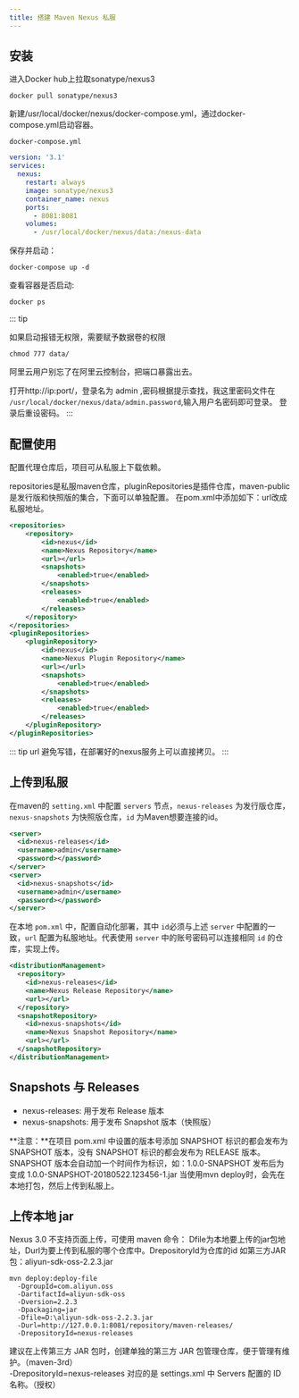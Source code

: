```yaml
---
title: 搭建 Maven Nexus 私服
---
```


## 安装

进入Docker hub上拉取sonatype/nexus3

```
docker pull sonatype/nexus3
```
新建/usr/local/docker/nexus/docker-compose.yml，通过docker-compose.yml启动容器。  

`docker-compose.yml`
```yml
version: '3.1'
services:
  nexus:
    restart: always
    image: sonatype/nexus3
    container_name: nexus
    ports:
      - 8081:8081
    volumes:
      - /usr/local/docker/nexus/data:/nexus-data
```

保存并启动：
```
docker-compose up -d
```

查看容器是否启动:
```
docker ps
```

::: tip

如果启动报错无权限，需要赋予数据卷的权限
```
chmod 777 data/
```

阿里云用户别忘了在阿里云控制台，把端口暴露出去。

打开http://ip:port/，登录名为 admin ,密码根据提示查找，我这里密码文件在 `/usr/local/docker/nexus/data/admin.password`,输入用户名密码即可登录。
登录后重设密码。
:::

  
## 配置使用

配置代理仓库后，项目可从私服上下载依赖。

repositories是私服maven仓库，pluginRepositories是插件仓库，maven-public是发行版和快照版的集合，下面可以单独配置。  在pom.xml中添加如下：url改成私服地址。
``` xml
<repositories>  
    <repository>  
        <id>nexus</id>  
        <name>Nexus Repository</name>  
        <url></url>  
        <snapshots>  
            <enabled>true</enabled>  
        </snapshots>  
        <releases>  
            <enabled>true</enabled>  
        </releases>  
    </repository>  
</repositories>  
<pluginRepositories>  
    <pluginRepository>  
        <id>nexus</id>  
        <name>Nexus Plugin Repository</name>  
        <url></url>  
        <snapshots>  
            <enabled>true</enabled>  
        </snapshots>  
        <releases>  
            <enabled>true</enabled>  
        </releases>  
    </pluginRepository>  
</pluginRepositories>
``` 
::: tip
url 避免写错，在部署好的nexus服务上可以直接拷贝。
:::


## 上传到私服
在maven的 `setting.xml` 中配置 `servers` 节点，`nexus-releases` 为发行版仓库，`nexus-snapshots` 为快照版仓库，`id` 为Maven想要连接的id。
```xml
<server>  
  <id>nexus-releases</id>  
  <username>admin</username>  
  <password></password>  
</server>  
<server>  
  <id>nexus-snapshots</id>  
  <username>admin</username>  
  <password></password>  
</server>
```

在本地 `pom.xml` 中，配置自动化部署，其中 `id`必须与上述 `server` 中配置的一致，`url` 配置为私服地址。代表使用 `server` 中的账号密码可以连接相同 `id` 的仓库，实现上传。 
```xml
<distributionManagement>   
  <repository>  
    <id>nexus-releases</id>  
    <name>Nexus Release Repository</name>  
    <url></url>  
  </repository>  
  <snapshotRepository>  
    <id>nexus-snapshots</id>  
    <name>Nexus Snapshot Repository</name>  
    <url></url>  
  </snapshotRepository>  
</distributionManagement>
``` 


## Snapshots 与 Releases 
- nexus-releases: 用于发布 Release 版本  
- nexus-snapshots: 用于发布 Snapshot 版本（快照版）  

**注意：**在项目 pom.xml 中设置的版本号添加 SNAPSHOT 标识的都会发布为 SNAPSHOT 版本，没有 SNAPSHOT 标识的都会发布为 RELEASE 版本。
SNAPSHOT 版本会自动加一个时间作为标识，如：1.0.0-SNAPSHOT 发布后为变成 1.0.0-SNAPSHOT-20180522.123456-1.jar
当使用mvn deploy时，会先在本地打包，然后上传到私服上。


## 上传本地 jar

Nexus 3.0 不支持页面上传，可使用 maven 命令：  Dfile为本地要上传的jar包地址，Durl为要上传到私服的哪个仓库中。DrepositoryId为仓库的id
如第三方JAR包：aliyun-sdk-oss-2.2.3.jar

``` 
mvn deploy:deploy-file 
  -DgroupId=com.aliyun.oss 
  -DartifactId=aliyun-sdk-oss 
  -Dversion=2.2.3 
  -Dpackaging=jar 
  -Dfile=D:\aliyun-sdk-oss-2.2.3.jar 
  -Durl=http://127.0.0.1:8081/repository/maven-releases/ 
  -DrepositoryId=nexus-releases
```

  建议在上传第三方 JAR 包时，创建单独的第三方 JAR 包管理仓库，便于管理有维护。（maven-3rd）  
  -DrepositoryId=nexus-releases 对应的是 settings.xml 中 Servers 配置的 ID 名称。（授权）
  
